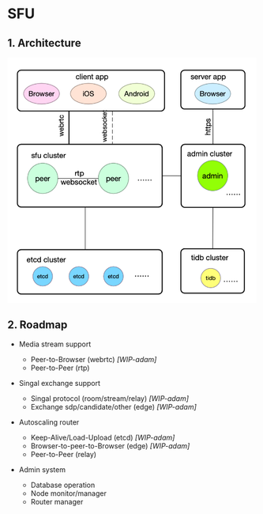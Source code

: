 # SFU

## 1. Architecture

![arch](arch.png)

## 2. Roadmap

* Media stream support
  * Peer-to-Browser (webrtc) *[WIP-adam]*
  * Peer-to-Peer (rtp)

* Singal exchange support
  * Singal protocol (room/stream/relay) *[WIP-adam]*
  * Exchange sdp/candidate/other (edge) *[WIP-adam]*

* Autoscaling router
  * Keep-Alive/Load-Upload (etcd) *[WIP-adam]*
  * Browser-to-peer-to-Browser (edge) *[WIP-adam]*
  * Peer-to-Peer (relay)

* Admin system
  * Database operation
  * Node monitor/manager
  * Router manager
